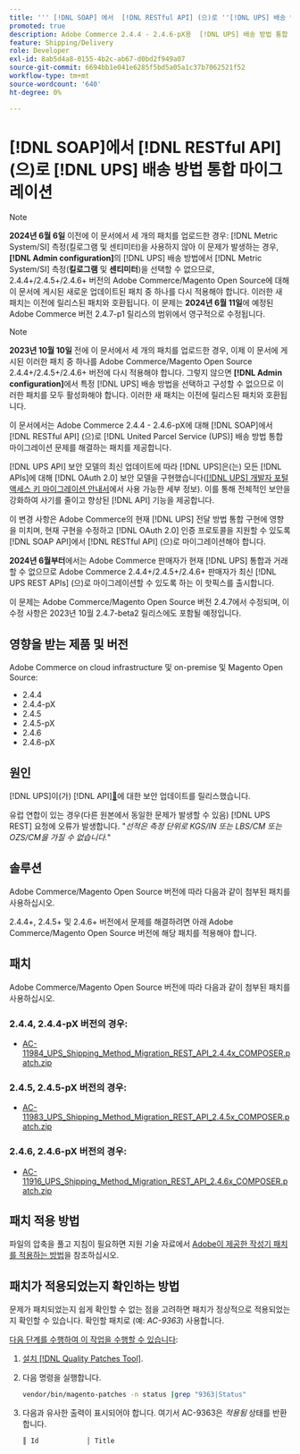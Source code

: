 ```yaml
---
title: ''' [!DNL SOAP] 에서  [!DNL RESTful API] (으)로 ''[!DNL UPS] 배송 방법 통합 마이그레이션'''
promoted: true
description: Adobe Commerce 2.4.4 - 2.4.6-pX용  [!DNL UPS] 배송 방법 통합 마이그레이션을  [!DNL SOAP] 부터 [!DNL RESTful API] 까지 처리하려면 패치를 적용하십시오.
feature: Shipping/Delivery
role: Developer
exl-id: 8ab5d4a8-0155-4b2c-ab67-d0bd2f949a07
source-git-commit: 6694bb1e041e6285f5bd5a05a1c37b7062521f52
workflow-type: tm+mt
source-wordcount: '640'
ht-degree: 0%

---
```


# [!DNL SOAP]에서 [!DNL RESTful API] (으)로 [!DNL UPS] 배송 방법 통합 마이그레이션

>[!NOTE]
>
>**2024년 6월 6일** 이전에 이 문서에서 세 개의 패치를 업로드한 경우: [!DNL Metric System/SI] 측정(킬로그램 및 센티미터)을 사용하지 않아 이 문제가 발생하는 경우, **[!DNL Admin configuration]**&#x200B;의 [!DNL UPS] 배송 방법에서 [!DNL Metric System/SI] 측정(**킬로그램** 및 **센티미터**)을 선택할 수 없으므로, 2.4.4+/2.4.5+/2.4.6+ 버전의 Adobe Commerce/Magento Open Source에 대해 이 문서에 게시된 새로운 업데이트된 패치 중 하나를 다시 적용해야 합니다. 이러한 새 패치는 이전에 릴리스된 패치와 호환됩니다. 이 문제는 **2024년 6월 11일**&#x200B;에 예정된 Adobe Commerce 버전 2.4.7-p1 릴리스의 범위에서 영구적으로 수정됩니다.

>[!NOTE]
>
>**2023년 10월 10일** 전에 이 문서에서 세 개의 패치를 업로드한 경우, 이제 이 문서에 게시된 이러한 패치 중 하나를 Adobe Commerce/Magento Open Source 2.4.4+/2.4.5+/2.4.6+ 버전에 다시 적용해야 합니다. 그렇지 않으면 **[!DNL Admin configuration]**&#x200B;에서 특정 [!DNL UPS] 배송 방법을 선택하고 구성할 수 없으므로 이러한 패치를 모두 활성화해야 합니다. 이러한 새 패치는 이전에 릴리스된 패치와 호환됩니다.

이 문서에서는 Adobe Commerce 2.4.4 - 2.4.6-pX에 대해 [!DNL SOAP]에서 [!DNL RESTful API] (으)로 [!DNL United Parcel Service (UPS)] 배송 방법 통합 마이그레이션 문제를 해결하는 패치를 제공합니다.

[!DNL UPS API] 보안 모델의 최신 업데이트에 따라 [!DNL UPS]은(는) 모든 [!DNL APIs]에 대해 [!DNL OAuth 2.0] 보안 모델을 구현했습니다([[!DNL UPS] 개발자 포털 액세스 키 마이그레이션 안내서](https://developer.ups.com/oauth-developer-guide?loc=en_US&amp;sp_rid=NTA5MzQ1OTE2NjEyS0&amp;sp_mid=72989914)에서 사용 가능한 세부 정보). 이를 통해 전체적인 보안을 강화하여 사기를 줄이고 향상된 [!DNL API] 기능을 제공합니다.

이 변경 사항은 Adobe Commerce의 현재 [!DNL UPS] 전달 방법 통합 구현에 영향을 미치며, 현재 구현을 수정하고 [!DNL OAuth 2.0] 인증 프로토콜을 지원할 수 있도록 [!DNL SOAP API]에서 [!DNL RESTful API] (으)로 마이그레이션해야 합니다.

**2024년 6월부터**&#x200B;에서는 Adobe Commerce 판매자가 현재 [!DNL UPS] 통합과 거래할 수 없으므로 Adobe Commerce 2.4.4+/2.4.5+/2.4.6+ 판매자가 최신 [!DNL UPS REST APIs] (으)로 마이그레이션할 수 있도록 하는 이 핫픽스를 출시합니다.

이 문제는 Adobe Commerce/Magento Open Source 버전 2.4.7에서 수정되며, 이 수정 사항은 2023년 10월 2.4.7-beta2 릴리스에도 포함될 예정입니다.

## 영향을 받는 제품 및 버전

Adobe Commerce on cloud infrastructure 및 on-premise 및 Magento Open Source:

* 2.4.4
* 2.4.4-pX
* 2.4.5
* 2.4.5-pX
* 2.4.6
* 2.4.6-pX

## 원인

[!DNL UPS]이(가)  [!DNL API][&#128279;](https://developer.ups.com/oauth-developer-guide?loc=en_US&amp;sp_rid=NTA5MzQ1OTE2NjEyS0&amp;sp_mid=72989914)에 대한 보안 업데이트를 릴리스했습니다.

유럽 연합이 있는 경우(다른 원본에서 동일한 문제가 발생할 수 있음) [!DNL UPS REST] 요청에 오류가 발생합니다.
&quot;*선적은 측정 단위로 KGS/IN 또는 LBS/CM 또는 OZS/CM을 가질 수 없습니다.*&quot;

## 솔루션

Adobe Commerce/Magento Open Source 버전에 따라 다음과 같이 첨부된 패치를 사용하십시오.

2.4.4+, 2.4.5+ 및 2.4.6+ 버전에서 문제를 해결하려면 아래 Adobe Commerce/Magento Open Source 버전에 해당 패치를 적용해야 합니다.

## 패치

Adobe Commerce/Magento Open Source 버전에 따라 다음과 같이 첨부된 패치를 사용하십시오.

### 2.4.4, 2.4.4-pX 버전의 경우:

* [AC-11984_UPS_Shipping_Method_Migration_REST_API_2.4.4x_COMPOSER.patch.zip](assets/AC-11984_UPS_Shipping_Method_Migration_REST_API_2.4.4x_COMPOSER.patch.zip)

### 2.4.5, 2.4.5-pX 버전의 경우:

* [AC-11983_UPS_Shipping_Method_Migration_REST_API_2.4.5x_COMPOSER.patch.zip](assets/AC-11983_UPS_Shipping_Method_Migration_REST_API_2.4.5x_COMPOSER.patch.zip)

### 2.4.6, 2.4.6-pX 버전의 경우:

* [AC-11916_UPS_Shipping_Method_Migration_REST_API_2.4.6x_COMPOSER.patch.zip](assets/AC-11916_UPS_Shipping_Method_Migration_REST_API_2.4.6x_COMPOSER.patch.zip)

## 패치 적용 방법

파일의 압축을 풀고 지침이 필요하면 지원 기술 자료에서 [Adobe이 제공한 작성기 패치를 적용하는 방법](https://experienceleague.adobe.com/docs/commerce-knowledge-base/kb/how-to/how-to-apply-a-composer-patch-provided-by-magento.html)을 참조하십시오.

## 패치가 적용되었는지 확인하는 방법

문제가 패치되었는지 쉽게 확인할 수 없는 점을 고려하면 패치가 정상적으로 적용되었는지 확인할 수 있습니다. 확인할 패치로 (예: *AC-9363*) 사용합니다.

<u>다음 단계를 수행하여 이 작업을 수행할 수 있습니다</u>:

1. [설치 [!DNL Quality Patches Tool]](https://experienceleague.adobe.com/docs/commerce-operations/tools/quality-patches-tool/usage.html).
1. 다음 명령을 실행합니다.

   ```bash
   vendor/bin/magento-patches -n status |grep "9363|Status"
   ```

1. 다음과 유사한 출력이 표시되어야 합니다. 여기서 AC-9363은 *적용됨* 상태를 반환합니다.

   ```bash
   ║ Id            │ Title                                                        │ Category        │ Origin                 │ Status      │ Details                                          ║ ║ N/A           │ ../m2-hotfixes/AC-9363_USPS_Ground_Advantage_shipping_method_COMPOSER_patch.patch      │ Other           │ Local                  │ Applied     │ Patch type: Custom                                
   ```
